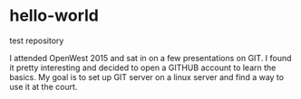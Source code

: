 # hello-world
test repository

I attended OpenWest 2015 and sat in on a few presentations on GIT. I found it pretty interesting and decided to open a GITHUB account to learn the basics. My goal is to set up GIT server on a linux server and find a way to use it at the court.
